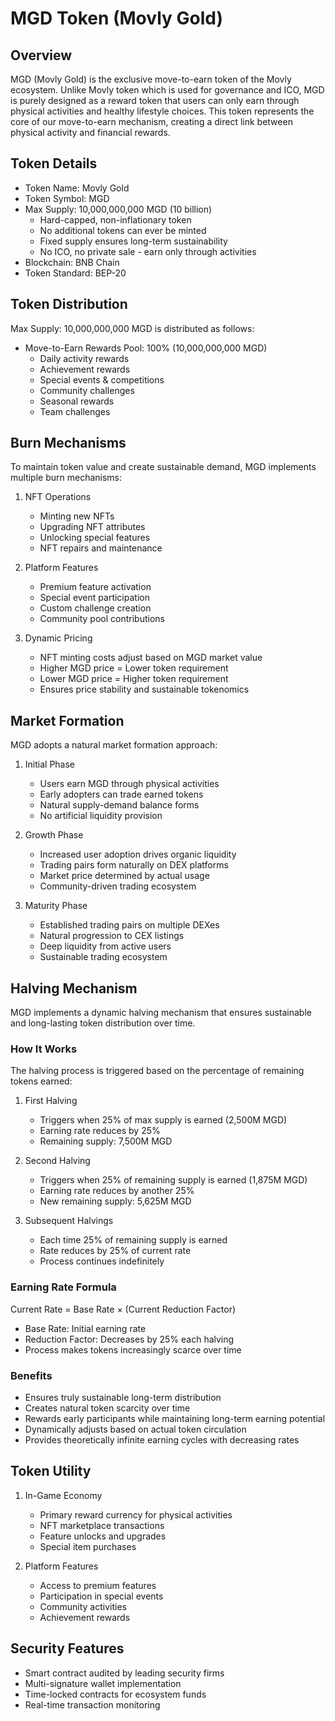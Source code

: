 # MGD Token (Movly Gold)

## Overview
MGD (Movly Gold) is the exclusive move-to-earn token of the Movly ecosystem. Unlike Movly token which is used for governance and ICO, MGD is purely designed as a reward token that users can only earn through physical activities and healthy lifestyle choices. This token represents the core of our move-to-earn mechanism, creating a direct link between physical activity and financial rewards.

## Token Details
- Token Name: Movly Gold
- Token Symbol: MGD
- Max Supply: 10,000,000,000 MGD (10 billion)
  * Hard-capped, non-inflationary token
  * No additional tokens can ever be minted
  * Fixed supply ensures long-term sustainability
  * No ICO, no private sale - earn only through activities
- Blockchain: BNB Chain
- Token Standard: BEP-20

## Token Distribution
Max Supply: 10,000,000,000 MGD is distributed as follows:
- Move-to-Earn Rewards Pool: 100% (10,000,000,000 MGD)
  * Daily activity rewards
  * Achievement rewards
  * Special events & competitions
  * Community challenges
  * Seasonal rewards
  * Team challenges

## Burn Mechanisms
To maintain token value and create sustainable demand, MGD implements multiple burn mechanisms:

1. NFT Operations
   * Minting new NFTs
   * Upgrading NFT attributes
   * Unlocking special features
   * NFT repairs and maintenance

2. Platform Features
   * Premium feature activation
   * Special event participation
   * Custom challenge creation
   * Community pool contributions

3. Dynamic Pricing
   * NFT minting costs adjust based on MGD market value
   * Higher MGD price = Lower token requirement
   * Lower MGD price = Higher token requirement
   * Ensures price stability and sustainable tokenomics

## Market Formation
MGD adopts a natural market formation approach:

1. Initial Phase
   * Users earn MGD through physical activities
   * Early adopters can trade earned tokens
   * Natural supply-demand balance forms
   * No artificial liquidity provision

2. Growth Phase
   * Increased user adoption drives organic liquidity
   * Trading pairs form naturally on DEX platforms
   * Market price determined by actual usage
   * Community-driven trading ecosystem

3. Maturity Phase
   * Established trading pairs on multiple DEXes
   * Natural progression to CEX listings
   * Deep liquidity from active users
   * Sustainable trading ecosystem

## Halving Mechanism
MGD implements a dynamic halving mechanism that ensures sustainable and long-lasting token distribution over time.

### How It Works
The halving process is triggered based on the percentage of remaining tokens earned:

1. First Halving
   - Triggers when 25% of max supply is earned (2,500M MGD)
   - Earning rate reduces by 25%
   - Remaining supply: 7,500M MGD

2. Second Halving
   - Triggers when 25% of remaining supply is earned (1,875M MGD)
   - Earning rate reduces by another 25%
   - New remaining supply: 5,625M MGD

3. Subsequent Halvings
   - Each time 25% of remaining supply is earned
   - Rate reduces by 25% of current rate
   - Process continues indefinitely

### Earning Rate Formula
Current Rate = Base Rate × (Current Reduction Factor)
- Base Rate: Initial earning rate
- Reduction Factor: Decreases by 25% each halving
- Process makes tokens increasingly scarce over time

### Benefits
- Ensures truly sustainable long-term distribution
- Creates natural token scarcity over time
- Rewards early participants while maintaining long-term earning potential
- Dynamically adjusts based on actual token circulation
- Provides theoretically infinite earning cycles with decreasing rates

## Token Utility
1. In-Game Economy
   - Primary reward currency for physical activities
   - NFT marketplace transactions
   - Feature unlocks and upgrades
   - Special item purchases

2. Platform Features
   - Access to premium features
   - Participation in special events
   - Community activities
   - Achievement rewards

## Security Features
- Smart contract audited by leading security firms
- Multi-signature wallet implementation
- Time-locked contracts for ecosystem funds
- Real-time transaction monitoring
